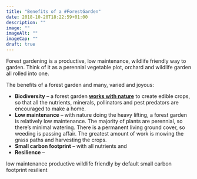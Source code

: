 ```yaml
---
title: "Benefits of a #ForestGarden"
date: 2018-10-20T18:22:59+01:00
description: ""
image: ""
imageAlt: ""
imageCap: ""
draft: true
---
```


Forest gardening is a productive, low maintenance, wildlife friendly way to garden. Think of it as a perennial vegetable plot, orchard and wildlife garden all rolled into one.

The benefits of a forest garden and many, varied and joyous:

* **Biodiversity** – a forest garden **[works with nature](https://www.agroforestry.co.uk/product/creating-a-forest-garden-2/)** to create edible crops, so that all the nutrients, minerals, pollinators and pest predators are encouraged to make a home.
* **Low maintenance** – with nature doing the heavy lifting, a forest garden is relatively low maintenance. The majority of plants are perennial, so there’s minimal watering. There is a permanent living ground cover, so weeding is passing affair. The greatest amount of work is mowing the grass paths and harvesting the crops.
* **Small carbon footprint** – with all nutrients and 
* **Resilience** – 

low maintenance
productive
wildlife friendly by default
small carbon footprint
resilient
